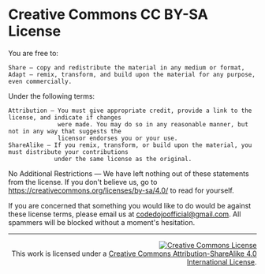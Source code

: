 # Creative Commons CC BY-SA License

You are free to:

```
Share — copy and redistribute the material in any medium or format,
Adapt — remix, transform, and build upon the material for any purpose, even commercially.
```

Under the following terms:

```
Attribution — You must give appropriate credit, provide a link to the license, and indicate if changes
              were made. You may do so in any reasonable manner, but not in any way that suggests the
              licensor endorses you or your use.
ShareAlike — If you remix, transform, or build upon the material, you must distribute your contributions
             under the same license as the original.
```

No Additional Restrictions — We have left nothing out of these statements from the license. If you don't believe us, go to https://creativecommons.org/licenses/by-sa/4.0/ to read for yourself.

If you are concerned that something you would like to do would be against these license terms, please email us at codedojoofficial@gmail.com. All spammers will be blocked without a moment's hesitation.

<hr/>

<p align="right">
  <a rel="license" href="http://creativecommons.org/licenses/by-sa/4.0/">
    <img alt="Creative Commons License" style="border-width:0" src="https://i.creativecommons.org/l/by-sa/4.0/80x15.png" />
  </a>
  <br />
  This work is licensed under a <a rel="license" href="http://creativecommons.org/licenses/by-sa/4.0/">
    Creative Commons Attribution-ShareAlike 4.0 International License</a>.
</p>
